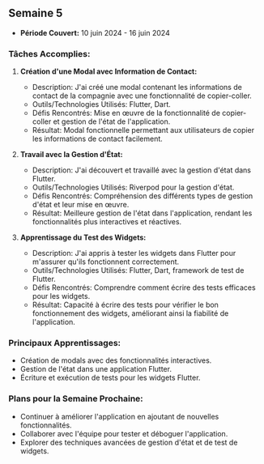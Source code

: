 ## Semaine 5
- **Période Couvert:** 10 juin 2024 - 16 juin 2024

### Tâches Accomplies:
1. **Création d'une Modal avec Information de Contact:**
   - Description: J'ai créé une modal contenant les informations de contact de la compagnie avec une fonctionnalité de copier-coller.
   - Outils/Technologies Utilisés: Flutter, Dart.
   - Défis Rencontrés: Mise en œuvre de la fonctionnalité de copier-coller et gestion de l'état de l'application.
   - Résultat: Modal fonctionnelle permettant aux utilisateurs de copier les informations de contact facilement.

2. **Travail avec la Gestion d'État:**
   - Description: J'ai découvert et travaillé avec la gestion d'état dans Flutter.
   - Outils/Technologies Utilisés: Riverpod pour la gestion d'état.
   - Défis Rencontrés: Compréhension des différents types de gestion d'état et leur mise en œuvre.
   - Résultat: Meilleure gestion de l'état dans l'application, rendant les fonctionnalités plus interactives et réactives.

3. **Apprentissage du Test des Widgets:**
   - Description: J'ai appris à tester les widgets dans Flutter pour m'assurer qu'ils fonctionnent correctement.
   - Outils/Technologies Utilisés: Flutter, Dart, framework de test de Flutter.
   - Défis Rencontrés: Comprendre comment écrire des tests efficaces pour les widgets.
   - Résultat: Capacité à écrire des tests pour vérifier le bon fonctionnement des widgets, améliorant ainsi la fiabilité de l'application.

### Principaux Apprentissages:
- Création de modals avec des fonctionnalités interactives.
- Gestion de l'état dans une application Flutter.
- Écriture et exécution de tests pour les widgets Flutter.

### Plans pour la Semaine Prochaine:
- Continuer à améliorer l'application en ajoutant de nouvelles fonctionnalités.
- Collaborer avec l'équipe pour tester et déboguer l'application.
- Explorer des techniques avancées de gestion d'état et de test de widgets.

